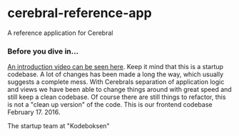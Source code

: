# cerebral-reference-app
A reference application for Cerebral

### Before you dive in...
[An introduction video can be seen here](http://www.youtube.com/watch?v=WhttyHQ8q_M). Keep it mind that this is a startup codebase. A lot of changes has been made a long the way, which usually suggests a complete mess. With Cerebrals separation of application logic and views we have been able to change things around with great speed and still keep a clean codebase. Of course there are still things to refactor, this is not a "clean up version" of the code. This is our frontend codebase February 17. 2016.

The startup team at "Kodeboksen"
